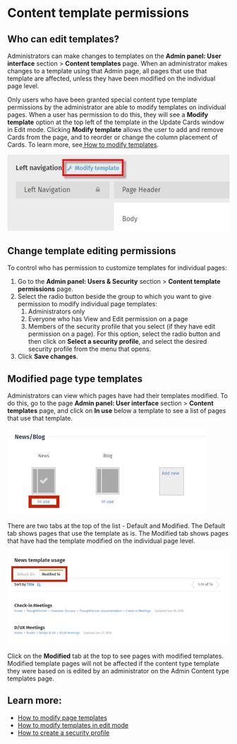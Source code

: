 # Content template permissions

## Who can edit templates?

Administrators can make changes to templates on the **Admin panel: User interface** section &gt; **Content templates** page. When an administrator makes changes to a template using that Admin page, all pages that use that template are affected, unless they have been modified on the individual page level.  
  
Only users who have been granted special content type template permissions by the administrator are able to modify templates on individual pages. When a user has permission to do this, they will see a **Modify template** option at the top left of the template in the Update Cards window in Edit mode. Clicking **Modify template** allows the user to add and remove Cards from the page, and to reorder or change the column placement of Cards. To learn more, see[ How to modify templates](../../../using-thoughtfarmer/add-pages-and-sections/modify-templates.md).

![](../../../.gitbook/assets/2%20%288%29.jpg)

## Change template editing permissions

To control who has permission to customize templates for individual pages:

1. Go to the **Admin panel: Users & Security** section &gt; **Content template permissions** page.
2. Select the radio button beside the group to which you want to give permission to modify individual page templates:
   1. Administrators only
   2. Everyone who has View and Edit permission on a page
   3. Members of the security profile that you select \(if they have edit permission on a page\). For this option, select the radio button and then click on **Select a security profile**, and select the desired security profile from the menu that opens.
3. Click **Save changes**.

## Modified page type templates

Administrators can view which pages have had their templates modified. To do this, go to the page **Admin panel: User interface** section &gt; **Content templates** page, and click on **In use** below a template to see a list of pages that use that template.

![](../../../.gitbook/assets/3%20%2821%29.jpg)

There are two tabs at the top of the list - Default and Modified. The Default tab shows pages that use the template as is. The Modified tab shows pages that have had the template modified on the individual page level.

![](../../../.gitbook/assets/4%20%2840%29.jpg)

Click on the **Modified** tab at the top to see pages with modified templates. Modified template pages will not be affected if the content type template they were based on is edited by an administrator on the Admin Content type templates page.

## Learn more:

* [How to modify page templates](create-and-modify-template/)
* [How to modify templates in edit mode](../../../using-thoughtfarmer/add-pages-and-sections/modify-templates.md)
* [How to create a security profile](../../security/security-groups.md)


